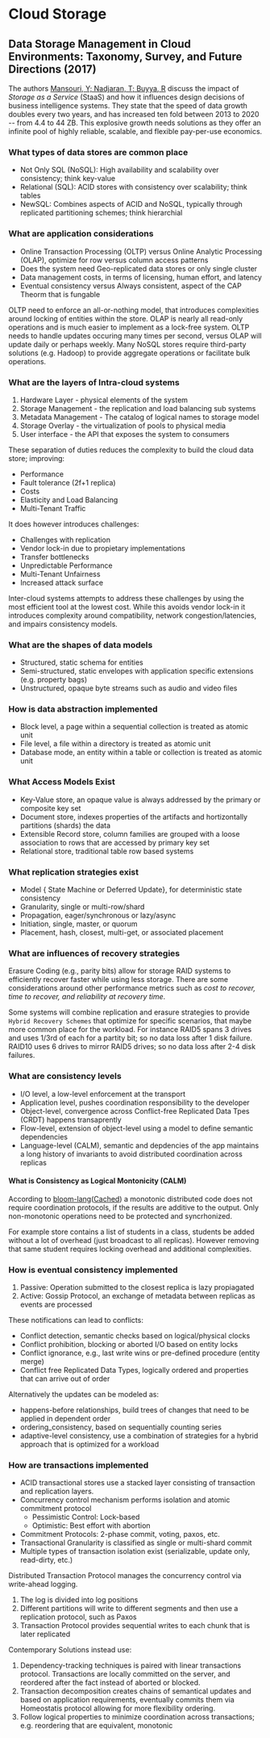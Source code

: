 # Cloud Storage

## Data Storage Management in Cloud Environments: Taxonomy, Survey, and Future Directions (2017)

The authors [Mansouri, Y; Nadjaran, T; Buyya, R](DataStorage_CloudEnv_Taxonomy.pdf) discuss the impact of _Storage as a Service_ (StaaS) and how it influences design decisions of business intelligence systems.  They state that the speed of data growth doubles every two years, and has increased ten fold between 2013 to 2020 -- from 4.4 to 44 ZB.  This explosive growth needs solutions as they offer an infinite pool of highly reliable, scalable, and flexible pay-per-use economics.

### What types of data stores are common place

- Not Only SQL (NoSQL): High availability and scalability over consistency; think key-value
- Relational (SQL): ACID stores with consistency over scalability; think tables
- NewSQL: Combines aspects of ACID and NoSQL, typically through replicated partitioning schemes; think hierarchial

### What are application considerations

- Online Transaction Processing (OLTP) versus Online Analytic Processing (OLAP), optimize for row versus column access patterns
- Does the system need Geo-replicated data stores or only single cluster
- Data management costs, in terms of licensing, human effort, and latency
- Eventual consistency versus Always consistent, aspect of the CAP Theorm that is fungable

OLTP need to enforce an all-or-nothing model, that introduces complexities around locking of entities within the store.  OLAP is nearly all read-only operations and is much easier to implement as a lock-free system.  OLTP needs to handle updates occuring many times per second, versus OLAP will update daily or perhaps weekly.  Many NoSQL stores require third-party solutions (e.g. Hadoop) to provide aggregate operations or facilitate bulk operations.

### What are the layers of Intra-cloud systems

1. Hardware Layer - physical elements of the system
2. Storage Management - the replication and load balancing sub systems
3. Metadata Management - The catalog of logical names to storage model
4. Storage Overlay - the virtualization of pools to physical media
5. User interface - the API that exposes the system to consumers

These separation of duties reduces the complexity to build the cloud data store; improving:

- Performance
- Fault tolerance (2f+1 replica)
- Costs
- Elasticity and Load Balancing
- Multi-Tenant Traffic

It does however introduces challenges:

- Challenges with replication
- Vendor lock-in due to propietary implementations
- Transfer bottlenecks
- Unpredictable Performance
- Multi-Tenant Unfairness
- Increased attack surface

Inter-cloud systems attempts to address these challenges by using the most efficient tool at the lowest cost.  While this avoids vendor lock-in it introduces complexity around compatibility, network congestion/latencies, and impairs consistency models.

### What are the shapes of data models

- Structured, static schema for entities
- Semi-structured, static envelopes with application specific extensions (e.g. property bags)
- Unstructured, opaque byte streams such as audio and video files

### How is data abstraction implemented

- Block level, a page within a sequential collection is treated as atomic unit
- File level, a file within a directory is treated as atomic unit
- Database mode, an entity within a table or collection is treated as atomic unit

### What Access Models Exist

- Key-Value store, an opaque value is always addressed by the primary or composite key set
- Document store, indexes properties of the artifacts and hortizontally partitions (shards) the data
- Extensible Record store, column families are grouped with a loose association to rows that are accessed by primary key set
- Relational store, traditional table row based systems

### What replication strategies exist

- Model { State Machine or Deferred Update}, for deterministic state consistency
- Granularity, single or multi-row/shard
- Propagation, eager/synchronous or lazy/async
- Initiation, single, master, or quorum
- Placement, hash, closest, multi-get, or associated placement

### What are influences of recovery strategies

Erasure Coding (e.g., parity bits) allow for storage RAID systems to efficiently recover faster while using less storage. There are some considerations around other performance metrics such as _cost to recover, time to recover, and reliability at recovery time_.

Some systems will combine replication and erasure strategies to  provide `Hybrid Recovery Schemes` that optimize for specific scenarios, that maybe more common place for the workload. For instance RAID5 spans 3 drives and uses 1/3rd of each for a partity bit; so no data loss after 1 disk failure.  RAID10 uses 6 drives to mirror RAID5 drives; so no data loss after 2-4 disk failures.

### What are consistency levels

- I/O level, a low-level enforcement at the transport
- Application level, pushes coordination responsibility to the developer
- Object-level, convergence across Conflict-free Replicated Data Tpes (CRDT) happens transaprently
- Flow-level, extension of object-level using a model to define semantic dependencies
- Language-level (CALM), semantic and depdencies of the app maintains a long history of invariants to avoid distributed coordination across replicas

#### What is Consistency as Logical Montonicity (CALM)

According to [bloom-lang](http://bloom-lang.net/calm/)([Cached](calm.pdf)) a monotonic distributed code does not require coordination protocols, if the results are additive to the output.  Only non-monotonic operations need to be protected and syncrhonized.

For example store contains a list of students in a class, students be added without a lot of overhead (just broadcast to all replicas).  However removing that same student requires locking overhead and additional complexities.

### How is eventual consistency implemented

1. Passive: Operation submitted to the closest replica is lazy propiagated
2. Active: Gossip Protocol, an exchange of metadata between replicas as events are processed

These notifications can lead to conflicts:

- Conflict detection, semantic checks based on logical/physical clocks
- Conflict prohibition, blocking or aborted I/O based on entity locks
- Conflict ignorance, e.g., last write wins or pre-defined procedure (entity merge)
- Conflict free Replicated Data Types, logically ordered and properties that can arrive out of order

Alternatively the updates can be modeled as:

- happens-before relationships, build trees of changes that need to be applied in dependent order
- ordering_consistency, based on sequentially counting series
- adaptive-level consistency, use a combination of strategies for a hybrid approach that is optimized for a workload

### How are transactions implemented

- ACID transactional stores use a stacked layer consisting of transaction and replication layers.
- Concurrency control mechanism performs isolation and atomic commitment protocol
  - Pessimistic Control: Lock-based
  - Optimistic: Best effort with abortion
- Commitment Protocols: 2-phase commit, voting, paxos, etc.
- Transactional Granularity is classified as single or multi-shard commit
- Multiple types of transaction isolation exist (serializable, update only, read-dirty, etc.)

Distributed Transaction Protocol manages the concurrency control via write-ahead logging.

1. The log is divided into log positions
2. Different partitions will write to different segments and then use a replication protocol, such as Paxos
3. Transaction Protocol provides sequential writes to each chunk that is later replicated

Contemporary Solutions instead use:

1. Dependency-tracking techniques is paired with linear transactions protocol. Transactions are locally committed on the server, and reordered after the fact instead of aborted or blocked.
2. Transaction decomposition creates chains of semantical updates and based on application requirements, eventually commits them via Homeostatis protocol allowing for more flexibility ordering.
3. Follow logical properties to minimize coordination across transactions; e.g. reordering that are equivalent, monotonic
